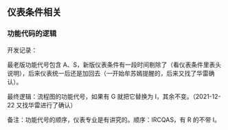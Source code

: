 ## 仪表条件相关

### 功能代码的逻辑

开发记录：

最老版功能代号包含 A、S，新版仪表条件有一段时间剔除了（看仪表条件里表头说明），后来仪表统一后还是加回去（一开始牟苏嫣提醒的，后来又找了华雷确认）。

最终逻辑：流程图的功能代号，如果有 G 就把它替换为 I，其余不变。（2021-12-22 又找华雷进行了确认）

备注：功能代号的顺序，仪表专业是有讲究的。顺序：IRCQAS，有 R 的不带 I。